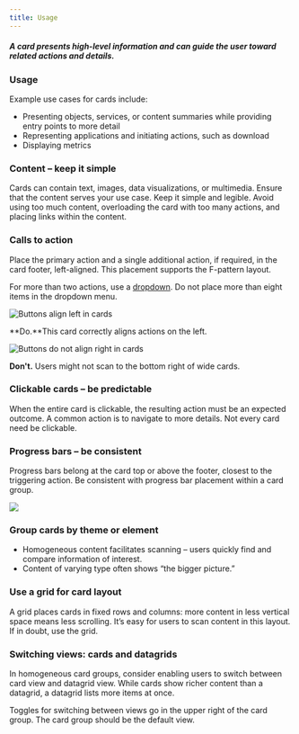 ```yaml
---
title: Usage
---
```


##### A card presents high-level information and can guide the user toward related actions and details.

### Usage

Example use cases for cards include:

* Presenting objects, services, or content summaries while providing entry points to more detail
* Representing applications and initiating actions, such as download
* Displaying metrics

### Content – keep it simple

Cards can contain text, images, data visualizations, or multimedia. Ensure that the content serves your use case. Keep it simple and legible. Avoid using too much content, overloading the card with too many actions, and placing links within the content.

### Calls to action

Place the primary action and a single additional action, if required, in the card footer, left-aligned. This placement supports the F-pattern layout.

For more than two actions, use a [dropdown](/components/dropdowns). Do not place more than eight items in the dropdown menu.

![Buttons align left in cards](assets/images/documentation/buttons/buttons_in_cards_2.png?1481751307980894000)

**Do.**This card correctly aligns actions on the left.

![Buttons do not align right in cards](assets/images/documentation/buttons/buttons_in_cards_1.png?1481751307980894000)

**Don't.** Users might not scan to the bottom right of wide cards.

### Clickable cards – be predictable

When the entire card is clickable, the resulting action must be an expected outcome. A common action is to navigate to more details. Not every card need be clickable.

### Progress bars – be consistent

Progress bars belong at the card top or above the footer, closest to the triggering action. Be consistent with progress bar placement within a card group.

![](assets/images/documentation/cards/card_progress.png?1481751307980894000)

### Group cards by theme or element

* Homogeneous content facilitates scanning – users quickly find and compare information of interest.
* Content of varying type often shows “the bigger picture.”

### Use a grid for card layout

A grid places cards in fixed rows and columns: more content in less vertical space means less scrolling. It’s easy for users to scan content in this layout. If in doubt, use the grid.

### Switching views: cards and datagrids

In homogeneous card groups, consider enabling users to switch between card view and datagrid view. While cards show richer content than a datagrid, a datagrid lists more items at once.

Toggles for switching between views go in the upper right of the card group. The card group should be the default view.
